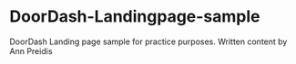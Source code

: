 # DoorDash-Landingpage-sample
DoorDash Landing page sample for practice purposes. Written content by Ann Preidis
